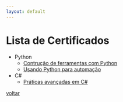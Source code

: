 ```yaml
---
layout: default
---
```


# Lista de Certificados

- Python
    - [Contrução de ferramentas com Python](./CertificateOfCompletion_Building%20Tools%20with%20Python.pdf)
    - [Usando Python para automação](./CertificateOfCompletion_Using%20Python%20for%20Automation.pdf)
- C#
    - [Práticas avançadas em C#](./CertificateOfCompletion_C%20Advanced%20Practices.pdf)

[voltar](/)